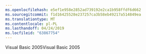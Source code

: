 ```yaml
---
ms.openlocfilehash: e5ef1e958e2852ad739192e2ca1b958ffdf6d662
ms.sourcegitcommit: f1d16425528e237257ca3b58eb49217a514849ea
ms.translationtype: MT
ms.contentlocale: pl-PL
ms.lasthandoff: 04/24/2019
ms.locfileid: "63867754"
---
```

<span data-ttu-id="a3e4c-101">Visual Basic 2005</span><span class="sxs-lookup"><span data-stu-id="a3e4c-101">Visual Basic 2005</span></span>